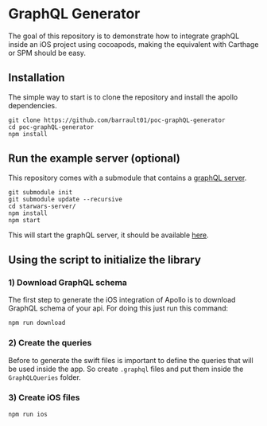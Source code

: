 # GraphQL Generator
The goal of this repository is to demonstrate how to integrate graphQL inside an iOS project using cocoapods, making the equivalent with Carthage or SPM should be easy.

## Installation 
The simple way to start is to clone the repository and install the apollo dependencies. 

    git clone https://github.com/barrault01/poc-graphQL-generator
    cd poc-graphQL-generator
    npm install

## Run the example server (optional)
This repository comes with a submodule that contains a [graphQL server](https://github.com/apollographql/starwars-server/).  

    git submodule init
    git submodule update --recursive
    cd starwars-server/
    npm install
    npm start

This will start the graphQL server, it should be available [here](http://localhost:8080/graphql).


## Using the script to initialize the library

### 1) Download GraphQL schema
The first step to generate the iOS integration of Apollo is to download GraphQL schema of your api. For doing this just run this command: 

    npm run download

### 2) Create the queries
Before to generate the swift files is important to define the queries that will be used inside the app. 
So create ```.graphql``` files and put them inside the ```GraphQLQueries``` folder.

### 3) Create iOS files
    npm run ios
